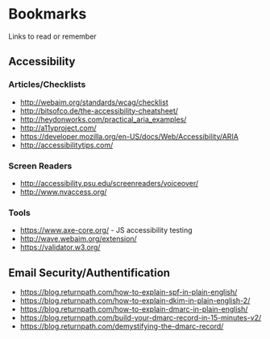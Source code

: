 # Bookmarks
Links to read or remember

## Accessibility

### Articles/Checklists
- http://webaim.org/standards/wcag/checklist
- http://bitsofco.de/the-accessibility-cheatsheet/
- http://heydonworks.com/practical_aria_examples/			
- http://a11yproject.com/			
- https://developer.mozilla.org/en-US/docs/Web/Accessibility/ARIA
- http://accessibilitytips.com/

### Screen Readers
- http://accessibility.psu.edu/screenreaders/voiceover/	
- http://www.nvaccess.org/

### Tools
- https://www.axe-core.org/ - JS accessibility testing
- http://wave.webaim.org/extension/
- https://validator.w3.org/

## Email Security/Authentification
- https://blog.returnpath.com/how-to-explain-spf-in-plain-english/
- https://blog.returnpath.com/how-to-explain-dkim-in-plain-english-2/
- https://blog.returnpath.com/how-to-explain-dmarc-in-plain-english/
- https://blog.returnpath.com/build-your-dmarc-record-in-15-minutes-v2/
- https://blog.returnpath.com/demystifying-the-dmarc-record/
